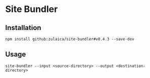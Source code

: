 # Site Bundler

## Installation

```console
npm install github:zulaica/site-bundler#v0.4.3 --save-dev
```

## Usage

```console
site-bundler --input <source-directory> --output <destination-directory>
```
